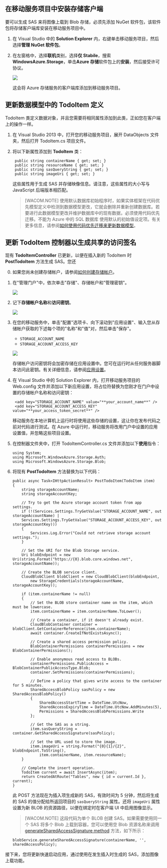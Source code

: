 ## <a name="storage-client-server"></a>在移动服务项目中安装存储客户端

要可以生成 SAS 来将图像上载到 Blob 存储，必须先添加 NuGet 软件包，该软件包将存储客户端库安装在移动服务项目中。 

1. 在 Visual Studio 中的 **Solution Explorer** 内，右键单击移动服务项目，然后选择**管理 NuGet 软件包**。

2. 在左窗格中，选择**联机**类别，选择**仅 Stabile**，搜索 **WindowsAzure.Storage**，单击**Azure 存储**软件包上的**安装**，然后接受许可协议。 

  	![](./media/mobile-services-configure-blob-storage/mobile-add-storage-nuget-package-dotnet.png)

  	这会将 Azure 存储服务的客户端库添加到移动服务项目。

## <a name="update-data-model"></a>更新数据模型中的 TodoItem 定义

TodoItem 类定义数据对象，并且您需要将相同属性添加到此类，正如您在客户端上的操作一样。

1. 在 Visual Studio 2013 中，打开您的移动服务项目，展开 DataObjects 文件夹，然后打开 TodoItem.cs 项目文件。
	
2. 将以下新属性添加到 **TodoItem** 类：

        public string containerName { get; set; }
		public string resourceName { get; set; }
		public string sasQueryString { get; set; }
		public string imageUri { get; set; } 

	这些属性用于生成 SAS 并存储映像信息。请注意，这些属性的大小写与 JavaScript 后端版本相匹配。 

	>[WACOM.NOTE] 使用默认数据库初始程序时，如果实体框架在代码优先模型定义中检测到数据模型更改，它就会删除并重新创建数据库。若要进行此数据模型更改并维护数据库中的现有数据，必须使用代码优先迁移。不能为 Azure 中的 SQL 数据库 使用默认的初始值设定项。有关更多信息，请参阅[如何使用代码优先迁移来更新数据模型](/zh-cn/documentation/articles/mobile-services-dotnet-backend-how-to-use-code-first-migrations)。

## <a name="update-scripts"></a>更新 TodoItem 控制器以生成共享的访问签名 

现有 **TodoItemController** 已更新，以便在插入新的 TodoItem 时 **PostTodoItem** 方法生成 SAS。您还 

0. 如果您尚未创建存储帐户，请参阅[如何创建存储帐户]。

1. 在"管理门户"中，依次单击"存储"、存储帐户和"管理密钥"。 

  	![](./media/mobile-services-configure-blob-storage/mobile-blob-storage-account.png)

2. 记下**存储帐户名称**和**访问密钥**。

   	![](./media/mobile-services-configure-blob-storage/mobile-blob-storage-account-keys.png)

3. 在您的移动服务中，单击"配置"选项卡、向下滚动到"应用设置"、输入您从存储帐户获取的下述每个项的"名称"和"值"对，然后单击"保存"。

	+ `STORAGE_ACCOUNT_NAME`
	+ `STORAGE_ACCOUNT_ACCESS_KEY`

	![](./media/mobile-services-configure-blob-storage/mobile-blob-storage-app-settings.png)

	存储帐户访问密钥将会加密存储在应用设置中。您可在运行时从任何服务器脚本访问此密钥。有关详细信息，请参阅[应用设置]。

4. 在 Visual Studio 中的 Solution Explorer 内，打开移动服务项目的 Web.config 文件并添加以下新应用设置，将占位符替换为您刚才在门户中设置的存储帐户名称和访问密钥：

		<add key="STORAGE_ACCOUNT_NAME" value="**your_account_name**" />
		<add key="STORAGE_ACCOUNT_ACCESS_KEY" value="**your_access_token_secret**" />

	移动服务在本地计算机上运行时将使用这些存储的设置，这让你在发布代码之前对代码进行测试。在 Azure 中运行时，移动服务将改用门户中设置的应用设置值，并忽略这些项目设置。 

7.  在控制器文件夹中，打开 TodoItemController.cs 文件并添加以下**使用**指令：

		using System;
		using Microsoft.WindowsAzure.Storage.Auth;
		using Microsoft.WindowsAzure.Storage.Blob;
  
8.  将现有 **PostTodoItem** 方法替换为以下代码：

        public async Task<IHttpActionResult> PostTodoItem(TodoItem item)
        {
            string storageAccountName;
            string storageAccountKey;

            // Try to get the Azure storage account token from app settings.  
            if (!(Services.Settings.TryGetValue("STORAGE_ACCOUNT_NAME", out storageAccountName) |
            Services.Settings.TryGetValue("STORAGE_ACCOUNT_ACCESS_KEY", out storageAccountKey)))
            {
                Services.Log.Error("Could not retrieve storage account settings.");
            }

            // Set the URI for the Blob Storage service.
            Uri blobEndpoint = new Uri(string.Format("https://{0}.blob.core.windows.net", storageAccountName));

            // Create the BLOB service client.
            CloudBlobClient blobClient = new CloudBlobClient(blobEndpoint, 
                new StorageCredentials(storageAccountName, storageAccountKey));

            if (item.containerName != null)
            {
                // Set the BLOB store container name on the item, which must be lowercase.
                item.containerName = item.containerName.ToLower();

                // Create a container, if it doesn't already exist.
                CloudBlobContainer container = blobClient.GetContainerReference(item.containerName);
                await container.CreateIfNotExistsAsync();

                // Create a shared access permission policy. 
                BlobContainerPermissions containerPermissions = new BlobContainerPermissions();

                // Enable anonymous read access to BLOBs.
                containerPermissions.PublicAccess = BlobContainerPublicAccessType.Blob;
                container.SetPermissions(containerPermissions);

                // Define a policy that gives write access to the container for 5 minutes.                                   
                SharedAccessBlobPolicy sasPolicy = new SharedAccessBlobPolicy()
                {
                    SharedAccessStartTime = DateTime.UtcNow,
                    SharedAccessExpiryTime = DateTime.UtcNow.AddMinutes(5),
                    Permissions = SharedAccessBlobPermissions.Write
                };

                // Get the SAS as a string.
                item.sasQueryString = container.GetSharedAccessSignature(sasPolicy); 

                // Set the URL used to store the image.
                item.imageUri = string.Format("{0}{1}/{2}", blobEndpoint.ToString(), 
                    item.containerName, item.resourceName);
            }

            // Complete the insert operation.
            TodoItem current = await InsertAsync(item);
            return CreatedAtRoute("Tables", new { id = current.Id }, current);
        }

   	此 POST 方法现在为插入项生成新的 SAS，有效时间为 5 分钟，然后将生成的 SAS 的值分配给所返回项目的  `sasQueryString` 属性。还将  `imageUri` 属性设置为新 BLOB 的资源路径，以便在绑定时在客户端 UI 中启用图像显示。

	>[WACOM.NOTE] 这段代码为单个 BLOB 创建 SAS。如果需要使用同一个 SAS 将多个 Blob 上载到容器，您可以使用空 Blob 资源名称来调用 <a href="http://go.microsoft.com/fwlink/?LinkId=390455" target="_blank">generateSharedAccessSignature method</a> 方法，如下所示： 
	<pre><code>blobService.generateSharedAccessSignature(containerName, '', sharedAccessPolicy);</code></pre>

接下来，您将更新快速启动应用，通过使用在发生插入时生成的 SAS，添加图像上载功能。
 
<!-- Anchors. -->

<!-- Images. -->
[0]: ./media/mobile-services-configure-blob-storage/mobile-blob-storage-account.png
[1]: ./media/mobile-services-configure-blob-storage/mobile-blob-storage-account-keys.png

[3]: ./media/mobile-services-configure-blob-storage/mobile-portal-data-tables.png
[4]: ./media/mobile-services-configure-blob-storage/mobile-insert-script-blob.png





[10]: ./media/mobile-services-configure-blob-storage/mobile-blob-storage-app-settings.png

<!-- URLs. -->
[如何创建存储帐户]: /zh-cn/documentation/articles/storage-create-storage-account
[应用设置]: https://msdn.microsoft.com/zh-CN/library/windowsazure/b6bb7d2d-35ae-47eb-a03f-6ee393e170f7

